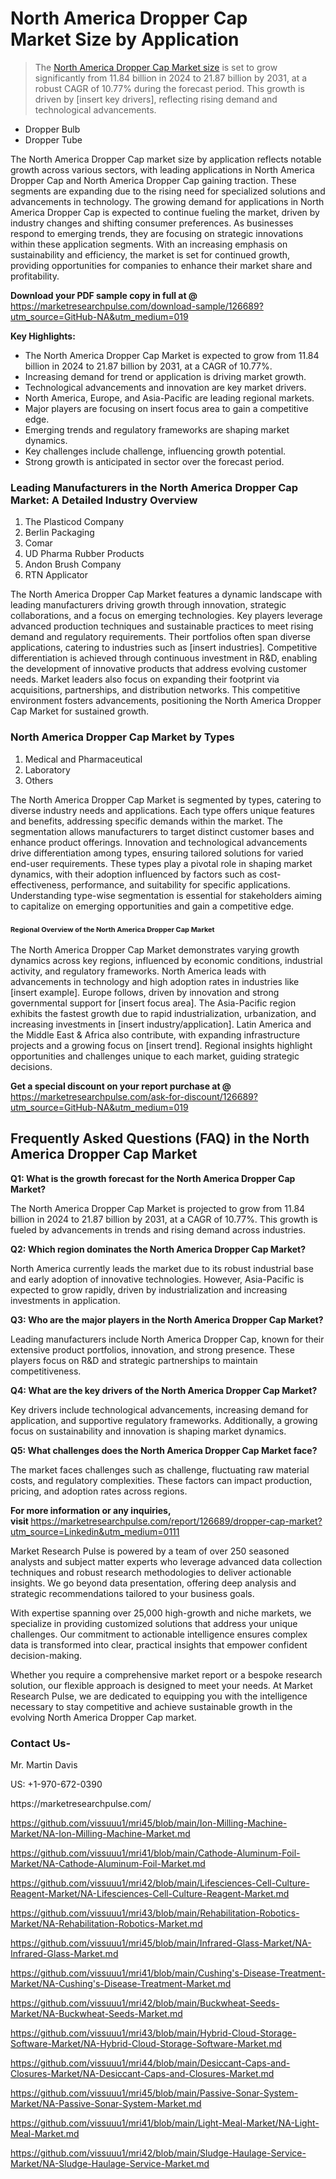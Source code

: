 <h1>North America Dropper Cap Market&nbsp;Size by Application</h1><blockquote><p>The <a href="https://marketresearchpulse.com/download-sample/126689?utm_source=GitHub-NA&amp;utm_medium=019">North America Dropper Cap Market size</a> is set to grow significantly from 11.84 billion in 2024 to 21.87 billion by 2031, at a robust CAGR of 10.77% during the forecast period. This growth is driven by [insert key drivers], reflecting rising demand and technological advancements.</p></blockquote><ul><li>Dropper Bulb<li> Dropper Tube</li></ul><p>The North America Dropper Cap market size by application reflects notable growth across various sectors, with leading applications in North America Dropper Cap and North America Dropper Cap gaining traction. These segments are expanding due to the rising need for specialized solutions and advancements in technology. The growing demand for applications in North America Dropper Cap is expected to continue fueling the market, driven by industry changes and shifting consumer preferences. As businesses respond to emerging trends, they are focusing on strategic innovations within these application segments. With an increasing emphasis on sustainability and efficiency, the market is set for continued growth, providing opportunities for companies to enhance their market share and profitability.</p><p><strong>Download your PDF sample copy in full at @ </strong><a href="https://marketresearchpulse.com/download-sample/126689?utm_source=GitHub-NA&amp;utm_medium=019">https://marketresearchpulse.com/download-sample/126689?utm_source=GitHub-NA&amp;utm_medium=019</a></p><p><strong>Key Highlights: </strong></p><ul><li>The North America Dropper Cap Market is expected to grow from 11.84 billion in 2024 to 21.87 billion by 2031, at a CAGR of 10.77%.</li><li>Increasing demand for trend or application is driving market growth.</li><li>Technological advancements and innovation are key market drivers.</li><li>North America, Europe, and Asia-Pacific are leading regional markets.</li><li>Major players are focusing on insert focus area to gain a competitive edge.</li><li>Emerging trends and regulatory frameworks are shaping market dynamics.</li><li>Key challenges include challenge, influencing growth potential.</li><li>Strong growth is anticipated in sector over the forecast period.</li></ul><h3>Leading Manufacturers in the North America Dropper Cap Market: A Detailed Industry Overview</h3><ol><li>The Plasticod Company</li><li>Berlin Packaging</li><li>Comar</li><li>UD Pharma Rubber Products</li><li>Andon Brush Company</li><li>RTN Applicator</li></ol><div class="flex max-w-full flex-col flex-grow"><div class="min-h-8 text-message flex w-full flex-col items-end gap-2 whitespace-normal break-words [.text-message+&amp;]:mt-5" dir="auto" data-message-author-role="assistant" data-message-id="fd8432e4-4910-450d-b182-61b7bfb0a01f" data-message-model-slug="gpt-4o"><div class="flex w-full flex-col gap-1 empty:hidden first:pt-[3px]"><div class="markdown prose w-full break-words dark:prose-invert light"><p>The North America Dropper Cap Market features a dynamic landscape with leading manufacturers driving growth through innovation, strategic collaborations, and a focus on emerging technologies. Key players leverage advanced production techniques and sustainable practices to meet rising demand and regulatory requirements. Their portfolios often span diverse applications, catering to industries such as [insert industries]. Competitive differentiation is achieved through continuous investment in R&amp;D, enabling the development of innovative products that address evolving customer needs. Market leaders also focus on expanding their footprint via acquisitions, partnerships, and distribution networks. This competitive environment fosters advancements, positioning the North America Dropper Cap Market for sustained growth.</p></div></div></div></div><h3>North America Dropper Cap Market by Types</h3><ol><li>Medical and Pharmaceutical<li> Laboratory<li> Others</li></ol><div class="flex max-w-full flex-col flex-grow"><div class="min-h-8 text-message flex w-full flex-col items-end gap-2 whitespace-normal break-words [.text-message+&amp;]:mt-5" dir="auto" data-message-author-role="assistant" data-message-id="084470be-0bb7-4664-bddf-5156b4f41249" data-message-model-slug="gpt-4o-mini"><div class="flex w-full flex-col gap-1 empty:hidden first:pt-[3px]"><div class="markdown prose w-full break-words dark:prose-invert light"><p>The North America Dropper Cap Market is segmented by types, catering to diverse industry needs and applications. Each type offers unique features and benefits, addressing specific demands within the market. The segmentation allows manufacturers to target distinct customer bases and enhance product offerings. Innovation and technological advancements drive differentiation among types, ensuring tailored solutions for varied end-user requirements. These types play a pivotal role in shaping market dynamics, with their adoption influenced by factors such as cost-effectiveness, performance, and suitability for specific applications. Understanding type-wise segmentation is essential for stakeholders aiming to capitalize on emerging opportunities and gain a competitive edge.</p></div></div></div></div><h3><span style="font-size: 11px;">Regional Overview of the North America Dropper Cap Market</span></h3><div class="flex max-w-full flex-col flex-grow"><div class="min-h-8 text-message flex w-full flex-col items-end gap-2 whitespace-normal break-words [.text-message+&amp;]:mt-5" dir="auto" data-message-author-role="assistant" data-message-id="e9038762-ce64-4e30-91c9-9bd413514231" data-message-model-slug="gpt-4o-mini"><div class="flex w-full flex-col gap-1 empty:hidden first:pt-[3px]"><div class="markdown prose w-full break-words dark:prose-invert light"><p>The North America Dropper Cap Market demonstrates varying growth dynamics across key regions, influenced by economic conditions, industrial activity, and regulatory frameworks. North America leads with advancements in technology and high adoption rates in industries like [insert example]. Europe follows, driven by innovation and strong governmental support for [insert focus area]. The Asia-Pacific region exhibits the fastest growth due to rapid industrialization, urbanization, and increasing investments in [insert industry/application]. Latin America and the Middle East &amp; Africa also contribute, with expanding infrastructure projects and a growing focus on [insert trend]. Regional insights highlight opportunities and challenges unique to each market, guiding strategic decisions.</p></div></div></div></div><p><strong>Get a special discount on your report purchase at @ </strong><a href="https://marketresearchpulse.com/ask-for-discount/126689?utm_source=GitHub-NA&amp;utm_medium=019">https://marketresearchpulse.com/ask-for-discount/126689?utm_source=GitHub-NA&amp;utm_medium=019</a></p><h2>Frequently Asked Questions (FAQ) in the North America Dropper Cap Market</h2><p><strong>Q1: What is the growth forecast for the North America Dropper Cap Market?</strong></p><p>The North America Dropper Cap Market is projected to grow from 11.84 billion in 2024 to 21.87 billion by 2031, at a CAGR of 10.77%. This growth is fueled by advancements in trends and rising demand across industries.</p><p><strong>Q2: Which region dominates the North America Dropper Cap Market?</strong></p><p>North America currently leads the market due to its robust industrial base and early adoption of innovative technologies. However, Asia-Pacific is expected to grow rapidly, driven by industrialization and increasing investments in application.</p><p><strong>Q3: Who are the major players in the North America Dropper Cap Market?</strong></p><p>Leading manufacturers include North America Dropper Cap, known for their extensive product portfolios, innovation, and strong presence. These players focus on R&amp;D and strategic partnerships to maintain competitiveness.</p><p><strong>Q4: What are the key drivers of the North America Dropper Cap Market?</strong></p><p>Key drivers include technological advancements, increasing demand for application, and supportive regulatory frameworks. Additionally, a growing focus on sustainability and innovation is shaping market dynamics.</p><p><strong>Q5: What challenges does the North America Dropper Cap Market face?</strong></p><p>The market faces challenges such as challenge, fluctuating raw material costs, and regulatory complexities. These factors can impact production, pricing, and adoption rates across regions.</p><p><strong>For more information or any inquiries, visit&nbsp;</strong><a href="https://marketresearchpulse.com/report/126689/dropper-cap-market?utm_source=Linkedin&utm_medium=0111">https://marketresearchpulse.com/report/126689/dropper-cap-market?utm_source=Linkedin&utm_medium=0111</a></p><p>Market Research Pulse is powered by a team of over 250 seasoned analysts and subject matter experts who leverage advanced data collection techniques and robust research methodologies to deliver actionable insights. We go beyond data presentation, offering deep analysis and strategic recommendations tailored to your business goals.</p><p>With expertise spanning over 25,000 high-growth and niche markets, we specialize in providing customized solutions that address your unique challenges. Our commitment to actionable intelligence ensures complex data is transformed into clear, practical insights that empower confident decision-making.</p><p>Whether you require a comprehensive market report or a bespoke research solution, our flexible approach is designed to meet your needs. At Market Research Pulse, we are dedicated to equipping you with the intelligence necessary to stay competitive and achieve sustainable growth in the evolving North America Dropper Cap market.</p><h3><strong>Contact Us-</strong></h3><p>Mr. Martin Davis</p><p>US: +1-970-672-0390</p><p>https://marketresearchpulse.com/</p><p><a href="https://github.com/vissuuu1/mri45/blob/main/Ion-Milling-Machine-Market/NA-Ion-Milling-Machine-Market.md">https://github.com/vissuuu1/mri45/blob/main/Ion-Milling-Machine-Market/NA-Ion-Milling-Machine-Market.md</a></p><p><a href="https://github.com/vissuuu1/mri41/blob/main/Cathode-Aluminum-Foil-Market/NA-Cathode-Aluminum-Foil-Market.md">https://github.com/vissuuu1/mri41/blob/main/Cathode-Aluminum-Foil-Market/NA-Cathode-Aluminum-Foil-Market.md</a></p><p><a href="https://github.com/vissuuu1/mri42/blob/main/Lifesciences-Cell-Culture-Reagent-Market/NA-Lifesciences-Cell-Culture-Reagent-Market.md">https://github.com/vissuuu1/mri42/blob/main/Lifesciences-Cell-Culture-Reagent-Market/NA-Lifesciences-Cell-Culture-Reagent-Market.md</a></p><p><a href="https://github.com/vissuuu1/mri43/blob/main/Rehabilitation-Robotics-Market/NA-Rehabilitation-Robotics-Market.md">https://github.com/vissuuu1/mri43/blob/main/Rehabilitation-Robotics-Market/NA-Rehabilitation-Robotics-Market.md</a></p><p><a href="https://github.com/vissuuu1/mri45/blob/main/Infrared-Glass-Market/NA-Infrared-Glass-Market.md">https://github.com/vissuuu1/mri45/blob/main/Infrared-Glass-Market/NA-Infrared-Glass-Market.md</a></p><p><a href="https://github.com/vissuuu1/mri41/blob/main/Cushing's-Disease-Treatment-Market/NA-Cushing's-Disease-Treatment-Market.md">https://github.com/vissuuu1/mri41/blob/main/Cushing's-Disease-Treatment-Market/NA-Cushing's-Disease-Treatment-Market.md</a></p><p><a href="https://github.com/vissuuu1/mri42/blob/main/Buckwheat-Seeds-Market/NA-Buckwheat-Seeds-Market.md">https://github.com/vissuuu1/mri42/blob/main/Buckwheat-Seeds-Market/NA-Buckwheat-Seeds-Market.md</a></p><p><a href="https://github.com/vissuuu1/mri43/blob/main/Hybrid-Cloud-Storage-Software-Market/NA-Hybrid-Cloud-Storage-Software-Market.md">https://github.com/vissuuu1/mri43/blob/main/Hybrid-Cloud-Storage-Software-Market/NA-Hybrid-Cloud-Storage-Software-Market.md</a></p><p><a href="https://github.com/vissuuu1/mri44/blob/main/Desiccant-Caps-and-Closures-Market/NA-Desiccant-Caps-and-Closures-Market.md">https://github.com/vissuuu1/mri44/blob/main/Desiccant-Caps-and-Closures-Market/NA-Desiccant-Caps-and-Closures-Market.md</a></p><p><a href="https://github.com/vissuuu1/mri45/blob/main/Passive-Sonar-System-Market/NA-Passive-Sonar-System-Market.md">https://github.com/vissuuu1/mri45/blob/main/Passive-Sonar-System-Market/NA-Passive-Sonar-System-Market.md</a></p><p><a href="https://github.com/vissuuu1/mri41/blob/main/Light-Meal-Market/NA-Light-Meal-Market.md">https://github.com/vissuuu1/mri41/blob/main/Light-Meal-Market/NA-Light-Meal-Market.md</a></p><p><a href="https://github.com/vissuuu1/mri42/blob/main/Sludge-Haulage-Service-Market/NA-Sludge-Haulage-Service-Market.md">https://github.com/vissuuu1/mri42/blob/main/Sludge-Haulage-Service-Market/NA-Sludge-Haulage-Service-Market.md</a></p>
